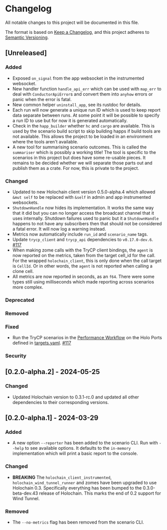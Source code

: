# Changelog

All notable changes to this project will be documented in this file.

The format is based on [Keep a Changelog](https://keepachangelog.com/en/1.1.0/),
and this project adheres to [Semantic Versioning](https://semver.org/spec/v2.0.0.html).

## [Unreleased]

### Added
- Exposed `on_signal` from the app websocket in the instrumented websocket.
- New handler function `handle_api_err` which can be used with `map_err` to deal with `ConductorApiError`s and convert
  them into `anyhow` errors or panic when the error is fatal.
- New common helper `uninstall_app`, see its rustdoc for details.
- Each run will now generate a unique run ID which is used to keep report data separate between runs. At some point it
  will be possible to specify a run ID to use but for now it is generated automatically.
- Check in the `happ_builder` whether `hc` and `cargo` are available. This is used by the scenario build script to skip
  building happs if build tools are not available. This allows the project to be loaded in an environment where the
  tools aren't available.
- A new tool for summarising scenario outcomes. This is called the `summariser` which is possibly a working title! The 
  tool is specific to the scenarios in this project but does have some re-usable pieces. It remains to be decided whether
  we will separate those parts out and publish them as a crate. For now, this is private to the project.

### Changed
- Updated to new Holochain client version 0.5.0-alpha.4 which allowed `&mut self` to be replaced with `&self` in admin
  and app instrumented websockets.
- `ShutdownHandle` now hides its implementation. It works the same way that it did but you can no longer access the 
  broadcast channel that it uses internally. Shutdown failures used to panic but it a `ShutdownHandle` happens to not
  have any subscribers then that should not be considered a fatal error. It will now log a warning instead.
- Metrics now automatically include `run_id` and `scenario_name` tags.
- Update `trycp_client` and `trycp_api` dependencies to `v0.17.0-dev.6`. [#117](https://github.com/holochain/wind-tunnel/pull/117)
- When making zome calls with the TryCP client bindings, the `agent` is now reported on the metrics, taken from the target
  cell_id for the call. For the wrapped `holochain_client`, this is only done when the call target is `CellId`. Or in 
  other words, the `agent` is not reported when calling a clone cell.
- All metrics are now reported in seconds, as an `f64`. There were some types still using milliseconds which made reporting
  across scenarios more complex.

### Deprecated
### Removed
### Fixed
- Run the TryCP scenarios in the [Performance Workflow](.github/workflows/performance.yaml) on the Holo Ports defined in [targets.yaml](targets.yaml). [#117](https://github.com/holochain/wind-tunnel/pull/117)

### Security

## [0.2.0-alpha.2] - 2024-05-25

### Changed

- Updated Holochain version to 0.3.1-rc.0 and updated all other dependencies to their corresponding versions.

## [0.2.0-alpha.1] - 2024-03-29

### Added

- A new option `--reporter` has been added to the scenario CLI. Run with `--help` to see available options. It defaults
  to the `in-memory` implementation which will print a basic report to the console.

### Changed

- **BREAKING** The `holochain_client_instrumented`, `holochain_wind_tunnel_runner` and zomes have been upgraded to use Holochain 0.3.
  Specifically everything has been bumped to the 0.3.0-beta-dev.43 release of Holochain.
  This marks the end of 0.2 support for Wind Tunnel.

### Removed

- The `--no-metrics` flag has been removed from the scenario CLI.
